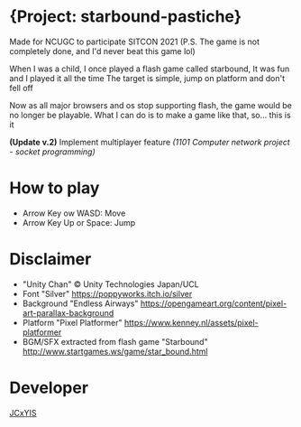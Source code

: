 # {Project: starbound-pastiche}

Made for NCUGC to participate SITCON 2021
(P.S. The game is not completely done, and I'd never beat this game lol)

When I was a child, I once played a flash game called starbound,
It was fun and I played it all the time
The target is simple, jump on platform and don't fell off

Now as all major browsers and os stop supporting flash,
the game would be no longer be playable.
What I can do is to make a game like that, 
so... this is it

**(Update v.2)**
Implement multiplayer feature *(1101 Computer network project - socket programming)*


How to play
===
- Arrow Key ow WASD: Move
- Arrow Key Up or Space: Jump


Disclaimer
===
- "Unity Chan" © Unity Technologies Japan/UCL
- Font "Silver" https://poppyworks.itch.io/silver
- Background "Endless Airways" https://opengameart.org/content/pixel-art-parallax-background
- Platform "Pixel Platformer" https://www.kenney.nl/assets/pixel-platformer
- BGM/SFX extracted from flash game "Starbound" http://www.startgames.ws/game/star_bound.html

Developer
===
[JCxYIS](https://github.com/JCxYIS)  